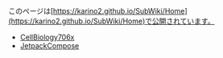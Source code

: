 このページは[https://karino2.github.io/SubWiki/Home](https://karino2.github.io/SubWiki/Home)で公開されています。

- [CellBiology706x](/CellBiology706x/Home.md)
- [JetpackCompose](/JetpackCompose/Home.md)
